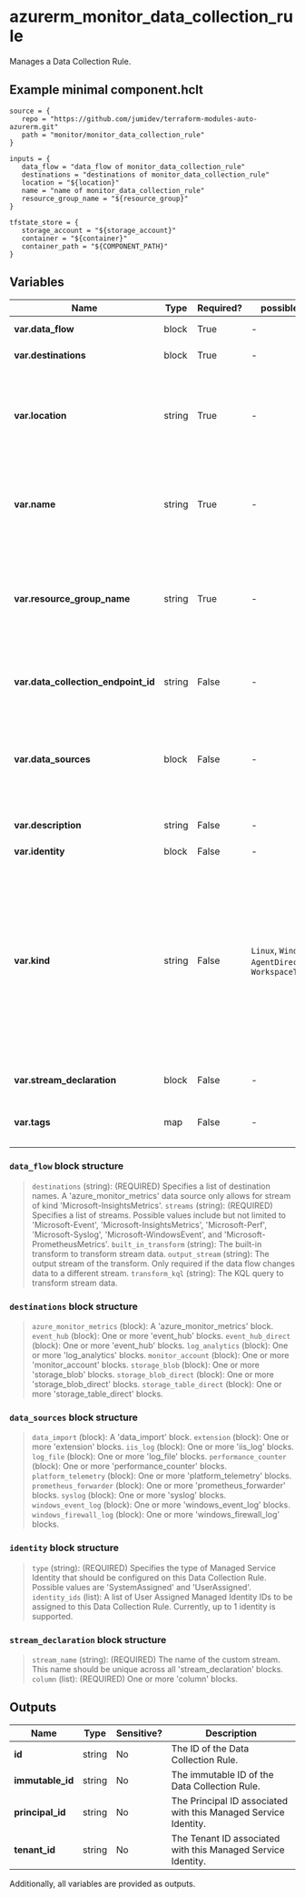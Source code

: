 # azurerm_monitor_data_collection_rule

Manages a Data Collection Rule.

## Example minimal component.hclt

```hcl
source = {
   repo = "https://github.com/jumidev/terraform-modules-auto-azurerm.git" 
   path = "monitor/monitor_data_collection_rule" 
}

inputs = {
   data_flow = "data_flow of monitor_data_collection_rule" 
   destinations = "destinations of monitor_data_collection_rule" 
   location = "${location}" 
   name = "name of monitor_data_collection_rule" 
   resource_group_name = "${resource_group}" 
}

tfstate_store = {
   storage_account = "${storage_account}" 
   container = "${container}" 
   container_path = "${COMPONENT_PATH}" 
}

```

## Variables

| Name | Type | Required? |  possible values |  Description |
| ---- | ---- | --------- |  ----------- | ----------- |
| **var.data_flow** | block | True | -  |  One or more `data_flow` blocks. | 
| **var.destinations** | block | True | -  |  A `destinations` block. | 
| **var.location** | string | True | -  |  The Azure Region where the Data Collection Rule should exist. Changing this forces a new Data Collection Rule to be created. | 
| **var.name** | string | True | -  |  The name which should be used for this Data Collection Rule. Changing this forces a new Data Collection Rule to be created. | 
| **var.resource_group_name** | string | True | -  |  The name of the Resource Group where the Data Collection Rule should exist. Changing this forces a new Data Collection Rule to be created. | 
| **var.data_collection_endpoint_id** | string | False | -  |  The resource ID of the Data Collection Endpoint that this rule can be used with. | 
| **var.data_sources** | block | False | -  |  A `data_sources` block. This property is optional and can be omitted if the rule is meant to be used via direct calls to the provisioned endpoint. | 
| **var.description** | string | False | -  |  The description of the Data Collection Rule. | 
| **var.identity** | block | False | -  |  An `identity` block. | 
| **var.kind** | string | False | `Linux`, `Windows`, `AgentDirectToStore`, `WorkspaceTransforms`  |  The kind of the Data Collection Rule. Possible values are `Linux`, `Windows`, `AgentDirectToStore` and `WorkspaceTransforms`. A rule of kind `Linux` does not allow for `windows_event_log` data sources. And a rule of kind `Windows` does not allow for `syslog` data sources. If kind is not specified, all kinds of data sources are allowed. | 
| **var.stream_declaration** | block | False | -  |  A `stream_declaration` block. | 
| **var.tags** | map | False | -  |  A mapping of tags which should be assigned to the Data Collection Rule. | 

### `data_flow` block structure

> `destinations` (string): (REQUIRED) Specifies a list of destination names. A 'azure_monitor_metrics' data source only allows for stream of kind 'Microsoft-InsightsMetrics'.
> `streams` (string): (REQUIRED) Specifies a list of streams. Possible values include but not limited to 'Microsoft-Event', 'Microsoft-InsightsMetrics', 'Microsoft-Perf', 'Microsoft-Syslog', 'Microsoft-WindowsEvent', and 'Microsoft-PrometheusMetrics'.
> `built_in_transform` (string): The built-in transform to transform stream data.
> `output_stream` (string): The output stream of the transform. Only required if the data flow changes data to a different stream.
> `transform_kql` (string): The KQL query to transform stream data.

### `destinations` block structure

> `azure_monitor_metrics` (block): A 'azure_monitor_metrics' block.
> `event_hub` (block): One or more 'event_hub' blocks.
> `event_hub_direct` (block): One or more 'event_hub' blocks.
> `log_analytics` (block): One or more 'log_analytics' blocks.
> `monitor_account` (block): One or more 'monitor_account' blocks.
> `storage_blob` (block): One or more 'storage_blob' blocks.
> `storage_blob_direct` (block): One or more 'storage_blob_direct' blocks.
> `storage_table_direct` (block): One or more 'storage_table_direct' blocks.

### `data_sources` block structure

> `data_import` (block): A 'data_import' block.
> `extension` (block): One or more 'extension' blocks.
> `iis_log` (block): One or more 'iis_log' blocks.
> `log_file` (block): One or more 'log_file' blocks.
> `performance_counter` (block): One or more 'performance_counter' blocks.
> `platform_telemetry` (block): One or more 'platform_telemetry' blocks.
> `prometheus_forwarder` (block): One or more 'prometheus_forwarder' blocks.
> `syslog` (block): One or more 'syslog' blocks.
> `windows_event_log` (block): One or more 'windows_event_log' blocks.
> `windows_firewall_log` (block): One or more 'windows_firewall_log' blocks.

### `identity` block structure

> `type` (string): (REQUIRED) Specifies the type of Managed Service Identity that should be configured on this Data Collection Rule. Possible values are 'SystemAssigned' and 'UserAssigned'.
> `identity_ids` (list): A list of User Assigned Managed Identity IDs to be assigned to this Data Collection Rule. Currently, up to 1 identity is supported.

### `stream_declaration` block structure

> `stream_name` (string): (REQUIRED) The name of the custom stream. This name should be unique across all 'stream_declaration' blocks.
> `column` (list): (REQUIRED) One or more 'column' blocks.



## Outputs

| Name | Type | Sensitive? | Description |
| ---- | ---- | --------- | --------- |
| **id** | string | No  | The ID of the Data Collection Rule. | 
| **immutable_id** | string | No  | The immutable ID of the Data Collection Rule. | 
| **principal_id** | string | No  | The Principal ID associated with this Managed Service Identity. | 
| **tenant_id** | string | No  | The Tenant ID associated with this Managed Service Identity. | 

Additionally, all variables are provided as outputs.
